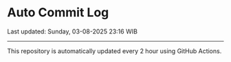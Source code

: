 # Auto Commit Log

Last updated: Sunday, 03-08-2025 23:16 WIB

---

This repository is automatically updated every 2 hour using GitHub Actions.
